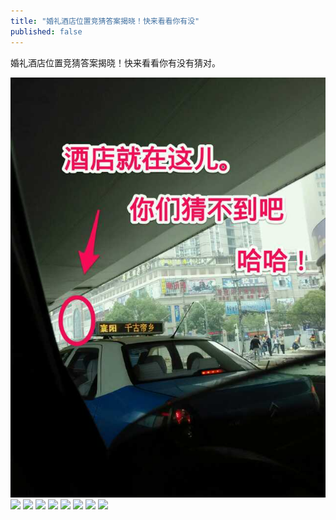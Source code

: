 ```yaml
---
title: "婚礼酒店位置竞猜答案揭晓！快来看看你有没"
published: false
---
```

婚礼酒店位置竞猜答案揭晓！快来看看你有没有猜对。

![](./1.jpg)
![](./2.jpg)
![](./3.jpg)
![](./4.jpg)
![](./5.jpg)
![](./6.jpg)
![](./7.jpg)
![](./8.jpg)
![](./9.jpg)
